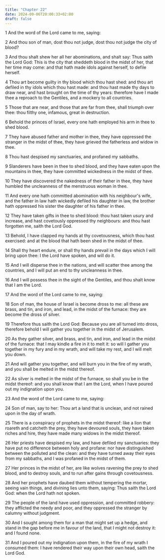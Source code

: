 ```yaml
---
title: "Chapter 22"
date: 2024-09-06T20:00:33+02:00
draft: false
---
```



1 And the word of the Lord came to me, saying:

2 And thou son of man, dost thou not judge, dost thou not judge the city of blood?

3 And thou shalt shew her all her abominations, and shalt say: Thus saith the Lord God: This is the city that sheddeth blood in the midst of her, that her time may come: and that hath made idols against herself, to defile herself.

4 Thou art become guilty in thy blood which thou hast shed: and thou art defiled in thy idols which thou hast made: and thou hast made thy days to draw near, and hast brought on the time of thy years: therefore have I made thee a reproach to the Gentiles, and a mockery to all countries.

5 Those that are near, and those that are far from thee, shall triumph over thee: thou filthy one, infamous, great in destruction.

6 Behold the princes of Israel, every one hath employed his arm in thee to shed blood.

7 They have abused father and mother in thee, they have oppressed the stranger in the midst of thee, they have grieved the fatherless and widow in thee.

8 Thou hast despised my sanctuaries, and profaned my sabbaths.

9 Slanderers have been in thee to shed blood, and they have eaten upon the mountains in thee, they have committed wickedness in the midst of thee.

10 They have discovered the nakedness of their father in thee, they have humbled the uncleanness of the menstruous woman in thee.

11 And every one hath committed abomination with his neighbour's wife, and the father in law hath wickedly defiled his daughter in law, the brother hath oppressed his sister the daughter of his father in thee.

12 They have taken gifts in thee to shed blood: thou hast taken usury and increase, and hast covetously oppressed thy neighbours: and thou hast forgotten me, saith the Lord God.

13 Behold, I have clapped my hands at thy covetousness, which thou hast exercised: and at the blood that hath been shed in the midst of thee.

14 Shall thy heart endure, or shall thy hands prevail in the days which I will bring upon thee: I the Lord have spoken, and will do it.

15 And I will disperse thee in the nations, and will scatter thee among the countries, and I will put an end to thy uncleanness in thee.

16 And I will possess thee in the sight of the Gentiles, and thou shalt know that I am the Lord.

17 And the word of the Lord came to me, saying:

18 Son of man, the house of Israel is become dross to me: all these are brass, and tin, and iron, and lead, in the midst of the furnace: they are become the dross of silver.

19 Therefore thus saith the Lord God: Because you are all turned into dross, therefore behold I will gather you together in the midst of Jerusalem.

20 As they gather silver, and brass, and tin, and iron, and lead in the midst of the furnace: that I may kindle a fire in it to melt it: so will I gather you together in my fury and in my wrath, and will take my rest, and I will melt you down.

21 And will gather you together, and will burn you in the fire of my wrath, and you shall be melted in the midst thereof.

22 As silver is melted in the midst of the furnace, so shall you be in the midst thereof: and you shall know that I am the Lord, when I have poured out my indignation upon you.

23 And the word of the Lord came to me, saying:

24 Son of man, say to her: Thou art a land that is unclean, and not rained upon in the day of wrath.

25 There is a conspiracy of prophets in the midst thereof: like a lion that roareth and catcheth the prey, they have devoured souls, they have taken riches and hire, they have made many widows in the midst thereof.

26 Her priests have despised my law, and have defiled my sanctuaries: they have put no difference between holy and profane: nor have distinguished between the polluted and the clean: and they have turned away their eyes from my sabbaths, and I was profaned in the midst of them.

27 Her princes in the midst of her, are like wolves ravening the prey to shed blood, and to destroy souls, and to run after gains through covetousness.

28 And her prophets have daubed them without tempering the mortar, seeing vain things, and divining lies unto them, saying: Thus saith the Lord God: when the Lord hath not spoken.

29 The people of the land have used oppression, and committed robbery: they afflicted the needy and poor, and they oppressed the stranger by calumny without judgment.

30 And I sought among them for a man that might set up a hedge, and stand in the gap before me in favour of the land, that I might not destroy it: and I found none.

31 And I poured out my indignation upon them, in the fire of my wrath I consumed them: I have rendered their way upon their own head, saith the Lord God.

